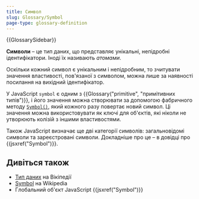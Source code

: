 ```yaml
---
title: Символ
slug: Glossary/Symbol
page-type: glossary-definition
---
```


{{GlossarySidebar}}

**Символи** – це тип даних, що представляє унікальні, непідробні ідентифікатори. Іноді їх називають _атомами_.

Оскільки кожний символ є унікальним і непідробним, то зчитувати значення властивості, пов'язаної з символом, можна лише за наявності посилання на вихідний ідентифікатор.

У JavaScript `symbol` є одним з {{Glossary("primitive", "примітивних типів")}}, і його значення можна створювати за допомогою фабричного методу [`Symbol()`](/uk/docs/Web/JavaScript/Reference/Global_Objects/Symbol), який кожного разу повертає новий символ. Ці значення можна використовувати як ключі для об'єктів, які ніколи не утворюють колізій з іншими властивостями.

Також JavaScript визначає ще дві категорії символів: загальновідомі символи та зареєстровані символи. Докладніше про це – в довідці про {{jsxref("Symbol")}}.

## Дивіться також

- [Тип даних](https://uk.wikipedia.org/wiki/%D0%A2%D0%B8%D0%BF_%D0%B4%D0%B0%D0%BD%D0%B8%D1%85) на Вікіпедії
- [Symbol](<https://en.wikipedia.org/wiki/Symbol_(programming)>) на Wikipedia
- Глобальний об'єкт JavaScript {{jsxref("Symbol")}}
